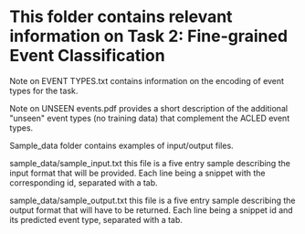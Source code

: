 # This folder contains relevant information on Task 2: Fine-grained Event Classification

Note on EVENT TYPES.txt contains information on the encoding of event types for the task.

Note on UNSEEN events.pdf provides a short description of the additional "unseen" event types (no training data) that
complement the ACLED event types.

Sample_data folder contains examples of input/output files.

sample_data/sample_input.txt
this file is a five entry sample describing the input format that will be provided. Each line being a snippet with the corresponding id, separated with a tab. 

sample_data/sample_output.txt
this file is a five entry sample describing the output format that will have to be returned. Each line being a snippet id and its predicted event type, separated with a tab. 
